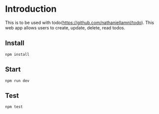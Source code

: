 # Introduction

This is to be used with todo(https://github.com/nathaniellamnl/todo). This web app allows users to create, update, delete, read todos.

## Install

`npm install`

## Start

`npm run dev`

## Test

`npm test`

